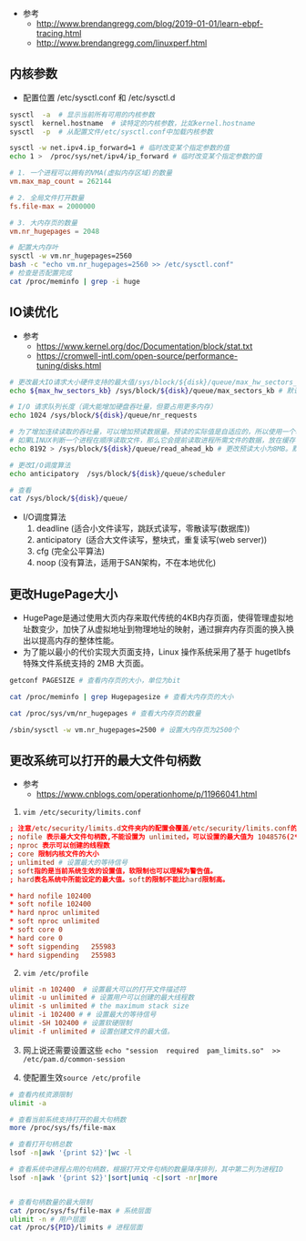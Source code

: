 
- 参考
    - http://www.brendangregg.com/blog/2019-01-01/learn-ebpf-tracing.html
    - http://www.brendangregg.com/linuxperf.html

## 内核参数
- 配置位置 /etc/sysctl.conf 和 /etc/sysctl.d
```bash
sysctl  -a  # 显示当前所有可用的内核参数
sysctl  kernel.hostname  # 读特定的内核参数，比如kernel.hostname
sysctl  -p  # 从配置文件/etc/sysctl.conf中加载内核参数

sysctl -w net.ipv4.ip_forward=1 # 临时改变某个指定参数的值
echo 1 >  /proc/sys/net/ipv4/ip_forward # 临时改变某个指定参数的值
```


```conf
# 1. 一个进程可以拥有的VMA(虚拟内存区域)的数量
vm.max_map_count = 262144

# 2. 全局文件打开数量
fs.file-max = 2000000

# 3. 大内存页的数量
vm.nr_hugepages = 2048
```

```bash
# 配置大内存叶
sysctl -w vm.nr_hugepages=2560
bash -c "echo vm.nr_hugepages=2560 >> /etc/sysctl.conf"
# 检查是否配置完成
cat /proc/meminfo | grep -i huge
```

## IO读优化
- 参考
    - https://www.kernel.org/doc/Documentation/block/stat.txt
    - https://cromwell-intl.com/open-source/performance-tuning/disks.html

```bash
# 更改最大IO请求大小硬件支持的最大值/sys/block/${disk}/queue/max_hw_sectors_kb
echo ${max_hw_sectors_kb} /sys/block/${disk}/queue/max_sectors_kb # 默认为 128 KB

# I/O 请求队列长度（调大能增加硬盘吞吐量，但要占用更多内存）
echo 1024 /sys/block/${disk}/queue/nr_requests

# 为了增加连续读取的吞吐量，可以增加预读数据量。预读的实际值是自适应的，所以使用一个较高的值，不会降低小型随机存取的性能。
# 如果LINUX判断一个进程在顺序读取文件，那么它会提前读取进程所需文件的数据，放在缓存中。
echo 8192 > /sys/block/${disk}/queue/read_ahead_kb # 更改预读大小为8MB。默认为 128 KB

# 更改I/O调度算法
echo anticipatory  /sys/block/${disk}/queue/scheduler 

# 查看
cat /sys/block/${disk}/queue/
```
- I/O调度算法
    1. deadline (适合小文件读写，跳跃式读写，零散读写(数据库)) 
    2. anticipatory  (适合大文件读写，整块式，重复读写(web server))
    3. cfg (完全公平算法)  
    4. noop (没有算法，适用于SAN架构，不在本地优化)


## 更改HugePage大小
- HugePage是通过使用大页内存来取代传统的4KB内存页面，使得管理虚拟地址数变少，加快了从虚拟地址到物理地址的映射，通过摒弃内存页面的换入换出以提高内存的整体性能。
- 为了能以最小的代价实现大页面支持，Linux 操作系统采用了基于 hugetlbfs 特殊文件系统支持的 2MB 大页面。
```bash
getconf PAGESIZE # 查看内存页的大小，单位为bit

cat /proc/meminfo | grep Hugepagesize # 查看大内存页的大小

cat /proc/sys/vm/nr_hugepages # 查看大内存页的数量 

/sbin/sysctl -w vm.nr_hugepages=2500 # 设置大内存页为2500个
```

## 更改系统可以打开的最大文件句柄数
- 参考 
    - https://www.cnblogs.com/operationhome/p/11966041.html

1. ``vim /etc/security/limits.conf``
```conf
; 注意/etc/security/limits.d文件夹内的配置会覆盖/etc/security/limits.conf的配置
; nofile 表示最大文件句柄数,不能设置为 unlimited，可以设置的最大值为 1048576(2**20)
; nproc 表示可以创建的线程数
; core 限制内核文件的大小
; unlimited # 设置最大的等待信号
; soft指的是当前系统生效的设置值，软限制也可以理解为警告值。
; hard表名系统中所能设定的最大值。soft的限制不能比hard限制高。

* hard nofile 102400
* soft nofile 102400
* hard nproc unlimited
* soft nproc unlimited
* soft core 0
* hard core 0
* soft sigpending	255983
* hard sigpending	255983
```
2. ``vim /etc/profile``
```conf
ulimit -n 102400  # 设置最大可以的打开文件描述符
ulimit -u unlimited # 设置用户可以创建的最大线程数
ulimit -s unlimited # the maximum stack size
ulimit -i 102400 # # 设置最大的等待信号
ulimit -SH 102400 # 设置软硬限制
ulimit -f unlimited # 设置创建文件的最大值。
```

3. 网上说还需要设置这些 ``echo "session  required  pam_limits.so"  >>  /etc/pam.d/common-session``

4. 使配置生效``source /etc/profile``


```bash
# 查看内核资源限制
ulimit -a

# 查看当前系统支持打开的最大句柄数
more /proc/sys/fs/file-max

# 查看打开句柄总数
lsof -n|awk '{print $2}'|wc -l

# 查看系统中进程占用的句柄数，根据打开文件句柄的数量降序排列，其中第二列为进程ID
lsof -n|awk '{print $2}'|sort|uniq -c|sort -nr|more


# 查看句柄数量的最大限制
cat /proc/sys/fs/file-max # 系统层面
ulimit -n # 用户层面
cat /proc/${PID}/limits # 进程层面
```
